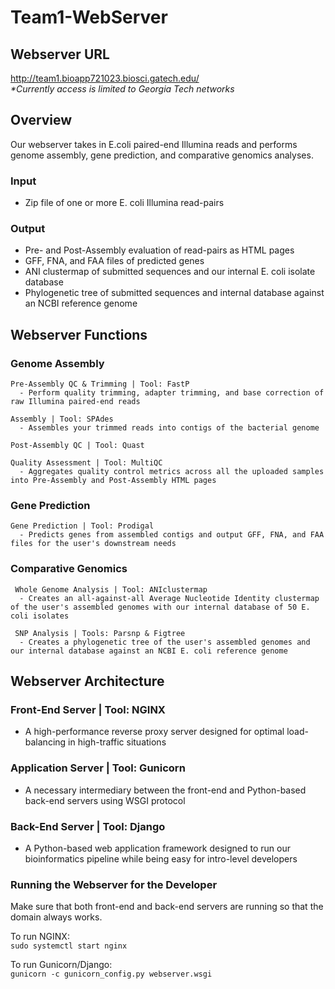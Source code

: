 # Team1-WebServer

## Webserver URL
http://team1.bioapp721023.biosci.gatech.edu/  
_*Currently access is limited to Georgia Tech networks_

## Overview
Our webserver takes in E.coli paired-end Illumina reads and performs genome assembly, gene prediction, and comparative genomics analyses.

### Input
* Zip file of one or more E. coli Illumina read-pairs

### Output
* Pre- and Post-Assembly evaluation of read-pairs as HTML pages
* GFF, FNA, and FAA files of predicted genes
* ANI clustermap of submitted sequences and our internal E. coli isolate database
* Phylogenetic tree of submitted sequences and internal database against an NCBI reference genome

## Webserver Functions

### Genome Assembly
    Pre-Assembly QC & Trimming | Tool: FastP
      - Perform quality trimming, adapter trimming, and base correction of raw Illumina paired-end reads
      
    Assembly | Tool: SPAdes
      - Assembles your trimmed reads into contigs of the bacterial genome
      
    Post-Assembly QC | Tool: Quast
    
    Quality Assessment | Tool: MultiQC
      - Aggregates quality control metrics across all the uploaded samples into Pre-Assembly and Post-Assembly HTML pages

### Gene Prediction
    Gene Prediction | Tool: Prodigal
      - Predicts genes from assembled contigs and output GFF, FNA, and FAA files for the user's downstream needs

### Comparative Genomics
     Whole Genome Analysis | Tool: ANIclustermap
      - Creates an all-against-all Average Nucleotide Identity clustermap of the user's assembled genomes with our internal database of 50 E. coli isolates
      
     SNP Analysis | Tools: Parsnp & Figtree
      - Creates a phylogenetic tree of the user's assembled genomes and our internal database against an NCBI E. coli reference genome

## Webserver Architecture
### Front-End Server | Tool: NGINX
* A high-performance reverse proxy server designed for optimal load-balancing in high-traffic situations

### Application Server | Tool: Gunicorn
* A necessary intermediary between the front-end and Python-based back-end servers using WSGI protocol

### Back-End Server | Tool: Django
* A Python-based web application framework designed to run our bioinformatics pipeline while being easy for intro-level developers

### Running the Webserver for the Developer
Make sure that both front-end and back-end servers are running so that the domain always works.  

To run NGINX:  
`sudo systemctl start nginx`  

To run Gunicorn/Django:  
`gunicorn -c gunicorn_config.py webserver.wsgi`  
